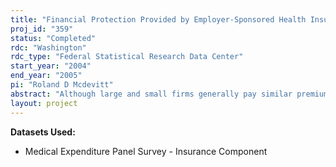 ```yaml
---
title: "Financial Protection Provided by Employer-Sponsored Health Insurance"
proj_id: "359"
status: "Completed"
rdc: "Washington"
rdc_type: "Federal Statistical Research Data Center"
start_year: "2004"
end_year: "2005"
pi: "Roland D Mcdevitt"
abstract: "Although large and small firms generally pay similar premiums for health insurance, it is widely believed that these premiums purchase less generous plans for small firms. This lower “actuarial value,” along with the lower wages paid by many small firms, may help to explain why many of them do not offer coverage and why many workers in these firms decline it when offered. The actuarial value of a plan is the percentage of medical expense that it will pay for a covered population. It allows us to compare the adequacy of coverage across plans and make value-adjusted comparisons of premiums. While an extensive literature monitors the prevalence of employer-sponsored health insurance across states and firm sizes, surprisingly little has been published about the actuarial value of this insurance and how it varies across states, firm sizes and plan types. This project will examine variations in the actuarial value and value-adjusted price of employer-sponsored health care benefits. It will also examine the financial protection that group insurance affords persons with differing levels of health care use. Finally, it will improve our understanding of why some employees decline to take-up coverage and why some employers don’t offer coverage, by adding the actuarial value of the health care benefit to the list of explanatory factors. The major study database is the Census Bureau’s 2000 Medical Expenditure Panel Survey Insurance Survey (MEPS-IC). AHRQ’s MEPS Household Survey will also be used together with Watson Wyatt software to simulate the payment of medical claims for a standard employer-sponsored population. Based on these simulations, an actuarial value will be calculated for each of the MEPS-IC health plans. Watson Wyatt, a leading actuarial and benefits consulting firm, will collaborate with the Health Research and Educational Trust (HRET) on this study. The study will produce statistical models and at least one journal article that explore these dynamics of job-based health insurance. This project will greatly enhance the MEPS-IC data by adding the actuarial value for each health plan. This proposal has been approved for a $180,000 grant from the Commonwealth Fund. In addition to evaluating and documenting inconsistencies or other deficiencies in the MEPSIC health plan data, we will recommend recodes or imputations to address them. These recodes and imputations can be added to the MEPS-IC data for use by future researchers at the RDC. Watson Wyatt will estimate the actuarial value of each health plan in the MEPS-IC database. The result will be a “benefit rate” that represents the percentage of charges each plan would pay if that plan were offered to a standard population. We will also estimate the plan medical expense and beneficiary out-of-pocket expense for the top ten percent of users, the top 25 percent of users, the top 50 percent of users and the bottom 50 percent of users. These new variables will be required for the proposed project and they will be added to the MEPS-IC file for use by future researchers at the RDC. In the process of calculating the actuarial value for each plan, we will also evaluate and document any internal inconsistencies or other deficiencies in the MEPS-IC plan data. Simulating the actuarial value of a plan is an excellent way to evaluate these data quality issues, because it requires comprehensive examination of plan provisions and the manner in which they interact. The addition of actuarial value to the MEPS-IC file will allow the calculation the mean actuarial value for the population of health plans offered by private sector firms. It will also allow us to profile the distribution of actuarial value of health plans at various points in the distribution. We will calculate these at the 90th percentile, the 75th percentile, the 50th percentile, the 25th percentile and the 10th percentile of actuarial value. We are also prepared to estimate other health plan population characteristics, including premiums, employer contributions, and health plan cost-sharing provisions."
layout: project
---
```


**Datasets Used:**

  - Medical Expenditure Panel Survey - Insurance Component 

